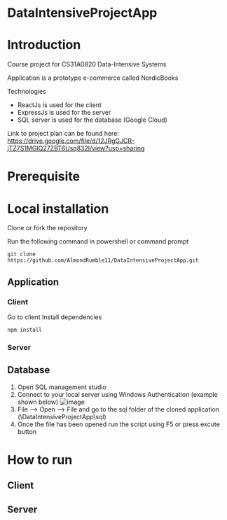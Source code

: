 # DataIntensiveProjectApp

# Introduction
Course project for CS31A0820 Data-Intensive Systems

Application is a prototype e-commerce called NordicBooks

Technologies
- ReactJs is used for the client
- ExpressJs is used for the server
- SQL server is used for the database (Google Cloud)

Link to project plan can be found here: https://drive.google.com/file/d/12JRgGJCR-jTZ7S1MGIQ27ZBT6Usq832l/view?usp=sharing 

# Prerequisite

# Local installation

Clone or fork the repository

Run the following command in powershell or command prompt

```
git clone https://github.com/AlmondRumble11/DataIntensiveProjectApp.git
```

## Application

### Client

Go to client
Install dependencies
 ```
 npm install
 ```

### Server



## Database

1. Open SQL management studio
2. Connect to your local server using Windows Authentication (example shown below)
![image](https://user-images.githubusercontent.com/54431988/208117396-d28695d5-7443-42fb-af97-377a4f59f472.png)
3. File --> Open --> File and go to the sql folder of the cloned application (<Root>\DataIntensiveProjectApp\sql)
4. Once the file has been opened run the script using F5 or press excute button


# How to run

## Client

## Server
